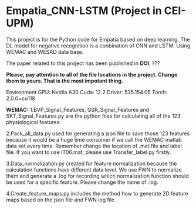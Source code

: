 # Empatia_CNN-LSTM (Project in CEI-UPM)

This project is for the Python code for Empatia based on deep learning. The DL model for negative recognition is a conbination of CNN and LSTM. Using WEMAC and WESAD data base.

The paper related to this project has been published in **DOI**: ???

**Please, pay attention to all of the file locations in the project. Change them to yours. That is the most impotant thing.**

Environment GPU: Nvidia A30 Cuda: 12.2 Driver: 535.154.05 Torch: 2.0.0+cu118

**WEMAC:**
1.BVP_Signal_Features, GSR_Signal_Features and SKT_Signal_Features.py are the python files for calculating all of the 123 physiological features. 

2.Pack_all_data.py used for generating a json file to save those 123 features because it would be a huge time consumer if we call the WEMAC matlab data set every time. Remember change the location of .mat file and label file. If you want to use IT06.mat, please use Transfer_label.py firstly. 

3.Data_normalization.py created for feature normalization because the calculation functions have different data level. We use FWN to normalize them and generate a .log for recording which normalization function should be used for a specific feature. Please change the name of .log. 

4.Create_feature_maps.py includes the method how to generate 2D feature maps based on the json file and FWN log file.
